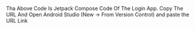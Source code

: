 Tha Above Code Is Jetpack Compose Code Of The Login App. Copy The URL And Open Android Studio (New -> From Version Control) and paste the URL Link 
